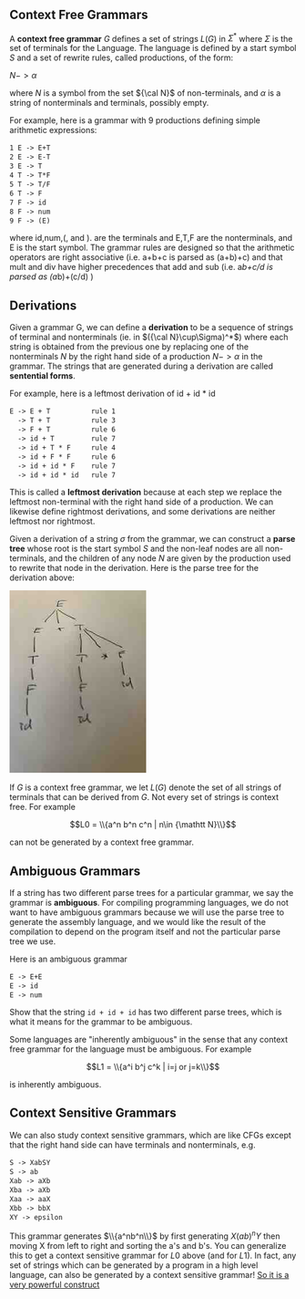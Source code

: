 ## Context Free Grammars
A **context free grammar** $G$ defines a set of strings $L(G)$ in $\Sigma^*$ where $\Sigma$ is the set of terminals for the Language.
The language is defined by a start symbol $S$ and a set of rewrite rules, called productions, of the form:

$N -> \alpha$

where $N$ is a symbol from the set ${\cal N}$ of non-terminals, and $\alpha$ is a string of nonterminals and terminals, possibly empty.

For example, here is a grammar with 9 productions defining simple arithmetic expressions:

```
1 E -> E+T
2 E -> E-T
3 E -> T
4 T -> T*F
5 T -> T/F
6 T -> F
7 F -> id
8 F -> num
9 F -> (E)
```
where id,num,(, and ). are the terminals and E,T,F are the nonterminals, and E is the start symbol.
The grammar rules are designed so that the arithmetic operators are right associative (i.e. a+b+c is parsed as (a+b)+c)
and that mult and div have higher precedences that add and sub (i.e. a*b+c/d is parsed as (a*b)+(c/d) )

## Derivations
Given a grammar G, we can define a **derivation** to be a sequence of strings  of terminal and nonterminals (ie. in $({\cal N}\cup\Sigma)^*$)
where each string is obtained from the previous one by replacing one of the nonterminals $N$ by the right hand side of a production $N -> \alpha$
in the grammar. The strings that are generated during a derivation are called **sentential forms**.

For example, here is a leftmost derivation of id + id * id
```
E -> E + T          rule 1  
  -> T + T          rule 3
  -> F + T          rule 6
  -> id + T         rule 7
  -> id + T * F     rule 4
  -> id + F * F     rule 6
  -> id + id * F    rule 7
  -> id + id * id   rule 7
```
This is called a **leftmost derivation** because at each step we replace the leftmost non-terminal with the right hand side of a production.
We can likewise define rightmost derivations, and some derivations are neither leftmost nor rightmost.

Given a derivation of a string $\sigma$ from the grammar, we can construct a **parse tree** whose root is the start symbol $S$
and the non-leaf nodes are all non-terminals, and the children of any node $N$ are given by the production used to rewrite that node
in the derivation. Here is the parse tree for the derivation above:

![parse tree](./parsetree.jpg)

If $G$ is a context free grammar, we let $L(G)$ denote the set of all strings of terminals that can be derived from $G$.  Not every set of strings is context free. For example

$$L0 = \\{a^n b^n c^n | n\in {\mathtt N}\\}$$

can not be generated by a context free grammar.

## Ambiguous Grammars
If a string has two different parse trees for a particular grammar, we say the grammar is **ambiguous**. For compiling programming languages,
we do not want to have ambiguous grammars because we will use the parse tree to generate the assembly language, and we would like the 
result of the compilation to depend on the program itself and not the particular parse tree we use.

Here is an ambiguous grammar
```
E -> E+E
E -> id
E -> num
```
Show that the string ```id + id + id``` has two different parse trees, which is what it means for the grammar to be ambiguous.

Some languages are "inherently ambiguous" in the sense that any context free grammar for the language must be ambiguous. For example

$$L1 = \\{a^i b^j c^k | i=j or j=k\\}$$

is inherently ambiguous.

## Context Sensitive Grammars
We can also study context sensitive grammars, which are like CFGs except that the right hand side can have terminals and nonterminals, e.g.
```
S -> XabSY
S -> ab
Xab -> aXb
Xba -> aXb
Xaa -> aaX
Xbb -> bbX
XY -> epsilon
```
This grammar generates $\\{a^nb^n\\}$ by first generating $X(ab)^nY$ then moving X from left to right and sorting the a's and b's.
You can generalize this to get a context sensitive grammar for $L0$ above (and for $L1$). In fact, any set of strings which can be
generated by a program in a high level language, can also be generated by a context sensitive grammar! 
[So it is a very powerful construct](https://www.corsi.univr.it/documenti/OccorrenzaIns/matdid/matdid630679.pdf)


```

